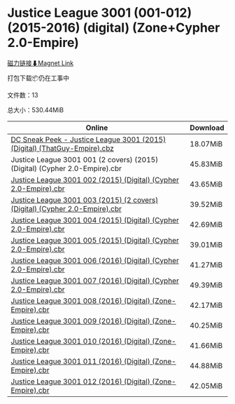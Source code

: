 # Justice League 3001 (001-012) (2015-2016) (digital) (Zone+Cypher 2.0-Empire)

[磁力链接⬇Magnet Link](magnet:?xt=urn:btih:6419e13ebd160fe059353f1f651642933dfae464&dn=Justice%20League%203001%20%28001-012%29%20%282015-2016%29%20%28digital%29%20%28Zone%2BCypher%202.0-Empire%29)

打包下载📦仍在工事中

文件数：13

总大小：530.44MiB

Online | Download
--- | ---
[DC Sneak Peek - Justice League 3001 (2015) (Digital) (ThatGuy-Empire).cbz](https://github.com/alicewish/markdown/blob/master/comic/DC-Sneak-Peek-Justice-League-3001-2015-Digital-ThatGuy-Empire-cbz.md) | 18.07MiB
Justice League 3001 001 (2 covers) (2015) (Digital) (Cypher 2.0-Empire).cbr | 45.83MiB
[Justice League 3001 002 (2015) (Digital) (Cypher 2.0-Empire).cbr](https://github.com/alicewish/markdown/blob/master/comic/Justice-League-3001-002-2015-Digital-Cypher-2-0-Empire-cbr.md) | 43.65MiB
[Justice League 3001 003 (2015) (2 covers) (Digital) (Cypher 2.0-Empire).cbr](https://github.com/alicewish/markdown/blob/master/comic/Justice-League-3001-003-2015-2-covers-Digital-Cypher-2-0-Empire-cbr.md) | 39.52MiB
[Justice League 3001 004 (2015) (Digital) (Cypher 2.0-Empire).cbr](https://github.com/alicewish/markdown/blob/master/comic/Justice-League-3001-004-2015-Digital-Cypher-2-0-Empire-cbr.md) | 42.69MiB
[Justice League 3001 005 (2015) (Digital) (Cypher 2.0-Empire).cbr](https://github.com/alicewish/markdown/blob/master/comic/Justice-League-3001-005-2015-Digital-Cypher-2-0-Empire-cbr.md) | 39.01MiB
[Justice League 3001 006 (2016) (Digital) (Cypher 2.0-Empire).cbr](https://github.com/alicewish/markdown/blob/master/comic/Justice-League-3001-006-2016-Digital-Cypher-2-0-Empire-cbr.md) | 41.27MiB
[Justice League 3001 007 (2016) (Digital) (Cypher 2.0-Empire).cbr](https://github.com/alicewish/markdown/blob/master/comic/Justice-League-3001-007-2016-Digital-Cypher-2-0-Empire-cbr.md) | 49.39MiB
[Justice League 3001 008 (2016) (Digital) (Zone-Empire).cbr](https://github.com/alicewish/markdown/blob/master/comic/Justice-League-3001-008-2016-Digital-Zone-Empire-cbr.md) | 42.17MiB
[Justice League 3001 009 (2016) (Digital) (Zone-Empire).cbr](https://github.com/alicewish/markdown/blob/master/comic/Justice-League-3001-009-2016-Digital-Zone-Empire-cbr.md) | 40.25MiB
[Justice League 3001 010 (2016) (Digital) (Zone-Empire).cbr](https://github.com/alicewish/markdown/blob/master/comic/Justice-League-3001-010-2016-Digital-Zone-Empire-cbr.md) | 41.66MiB
[Justice League 3001 011 (2016) (Digital) (Zone-Empire).cbr](https://github.com/alicewish/markdown/blob/master/comic/Justice-League-3001-011-2016-Digital-Zone-Empire-cbr.md) | 44.88MiB
[Justice League 3001 012 (2016) (Digital) (Zone-Empire).cbr](https://github.com/alicewish/markdown/blob/master/comic/Justice-League-3001-012-2016-Digital-Zone-Empire-cbr.md) | 42.05MiB
